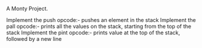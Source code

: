 A Monty Project.

Implement the push opcode:- pushes an element in the stack
Implement the pall opcode:- prints all the values on the stack, starting from the top of the stack
Implement the pint opcode:- prints value at the top of the stack, followed by a new line
